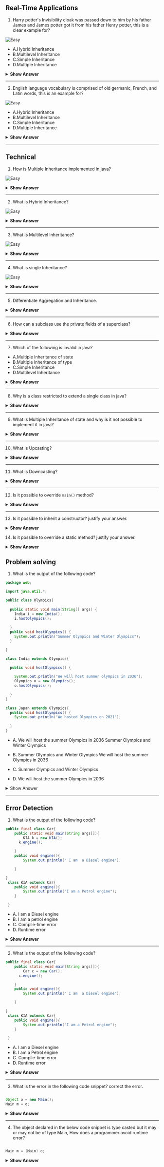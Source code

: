 ## Real-Time Applications

1. Harry potter's Invisibility cloak was passed down to him by his father James and James potter got it from his father Henry potter, this is a clear example for?  

![Easy](https://github.com/revaturelabs/interviewquestions/blob/dev/ComplexityTags/simple%20(2).svg)

- A.Hybrid Inheritance
- B.Multilevel Inheritance
- C.Simple Inheritance
- D.Multiple Inheritance

<details><summary> <b>Show Answer</b> </summary>
> B
 
<details>
  <summary><b>Explanation</b></summry> 
> - Invisibility cloak is a family heirloom for potters, A property is passed down from one class(generation) to another, this is a clear example of multilevel inheritance
</details>
</details>

---

2. English language vocabulary is comprised of old germanic, French, and Latin words, this is an example for? 

![Easy](https://github.com/revaturelabs/interviewquestions/blob/dev/ComplexityTags/simple%20(2).svg)

- A.Hybrid Inheritance
- B.Multilevel Inheritance
- C.Simple Inheritance
- D.Multiple Inheritance

<details><summary><b>Show Answer</b> </summary>
	
> D
  
<details>
  <summary><b>Explanation</b></summry> 
	
>  English vocabulary is inherited from germanic, French, and Latin, one class inherits the properties of multiple classes, and this is an example of multiple inheritances.
</details>
</details>

---


## Technical

1. How is Multiple Inheritance implemented in java?

![Easy](https://github.com/revaturelabs/interviewquestions/blob/dev/ComplexityTags/simple%20(2).svg)

<details>
<summary><b> Show Answer</b></summary>

In java, a class can not extend more than one class. To achieve multiple Inheritance, one can create multiple interfaces and create a class that implements multiple Interfaces.
</details>

---
2. What is Hybrid Inheritance?

![Easy](https://github.com/revaturelabs/interviewquestions/blob/dev/ComplexityTags/simple%20(2).svg)
<details>
<summary><b> Show Answer</b></summary>

Simple inheritance, multilevel inheritance, and multiple inheritances are the different types of Inheritance in java, combining two or many of these is considered Hybrid Inheritance.
</details>

---
3. What is Multilevel Inheritance?

![Easy](https://github.com/revaturelabs/interviewquestions/blob/dev/ComplexityTags/simple%20(2).svg)
<details>
<summary><b> Show Answer</b></summary>

> A superclass is extended by a subclass and the subclass is extended by another subclass. The US government provides funds to Texas and the Texas government provides funds to Austin, here funds are an object, and the US, Texas, and Austin are classes.
</details>

---
4. What is single Inheritance?

![Easy](https://github.com/revaturelabs/interviewquestions/blob/dev/ComplexityTags/simple%20(2).svg)
<details>
<summary><b> Show Answer</b></summary>

> the relation between a superclass which gets extended by a single subclass is called single Inheritance.
</details>

---
5. Differentiate Aggregation and Inheritance.
<details>
<summary><b> Show Answer</b></summary>

> - Aggregation: Has-a Relationship is implemented in aggregation.
> - Inheritance: Is- a Relationship is implemented in Inheritance.
</details>

---
6. How can a subclass use the private fields of a superclass?

<details>
  <summary> <b>Show Answer</b> </summary>

- A subclass can access the private members of the superclass in two possible ways:<br>
  
 1. If public or protected methods of the superclass have access to the private fields, then the subclass can have access to the private fields.
 2. If the superclass has a public or protected nested class then the subclass can access all the private members of the superclass using the nested class.
  
  
</details>

---
7. Which of the following is invalid in java?

- A.Multiple Inheritance of state
- B.Multiple inheritance of type
- C.Simple Inheritance 
- D.Multilevel Inheritance

<details><summary><b>Show Answer</b></summary>
> A

<details>
  <summary><b>Explanation</b></summry> Multiple Inheritance of state is invalid in java because a class cant extend more than one class but it can implement multiple interfaces.


</details>
</details>

---
8. Why is a class restricted to extend a single class in java?

<details><summary><b>Show Answer</b></summary>

<b>Ans:</b> If a class extends multiple classes the object of the class inherits all the fields of all the inherited classes, and inherited classes might have the same fields which are instantiated by different methods or constructors, it's not possible to set the precedence for all the methods and constructors, so the instantiation of the field is ambiguous. A class extend a single class, to avoid Multiple inheritances of state.

</details>

---
9. What is Multiple Inheritance of state and why is it not possible to implement it in java?

<details><summary><b>Show Answer</b></summary>



> Exteding more than one class leads to multiple inheritance of state in java. If a class extends more than a single class, it inherits all the fields of superclasses, and if two classes have same fields and they are intialized by different constructors or methods of different classes, JVM can not give precidence to an Intilization. So, Multiple Inheritance of state is not possible in java.

</details>

---
10. What is Upcasting?

<details>
<summary><b>Show Answer</b></summary>
	
> A child class inherits all the properties of parent class so the child class can be implicitly upcasted to parent.
	
``` java
	
Parent p = new Child();
	
```
	
</details>

---
11. What is Downcasting?

<details>
<summary><b>Show Answer</b></summary>
	
> A parent class may or may not have all the properties of Child class, so parent class can be ecplicily downcasted to Child class

``` java
Child c= (Child) new Parent();
	
``` 
	
</details>


---
12. Is it possible to override `main()` method?

<details>
	<summary><b>Show Answer</b></summary>
	
> No, `main()`  method is a static method and static methods can't be overriden.
</details>

---

13. Is it possible to inherit a constructor? justify your answer.

<details>
	<summary><b>Show Answer</b></summary>
	
> No
> - Constructors should have the same name as the class, if a constructor is inherited it can't be named as the class and it will be considered as a method.
> - Using constructor all the private members of superclass can be accesed by the subclass. So, encapsulation can not be achived in java.
</details>

14. Is it possible to override a static method? justify your answer.

<details>
	<summary><b>Show Answer</b></summary>
	
> No
> - A static method can not be overriden if a sub class has a method with the same name as the static method in super class, its considered as hiding.
> - unlike overloading, if static method is called in superclass, the superclass static method is invoked and if static method is called in subclass, the subclass static method is invoked.
</details>


## Problem solving

1. What is the output of the following code?

``` java
package web;

import java.util.*;

public class Olympics{
  
  public static void main(String[] args) {
    India i = new India();
    i.hostOlympics();
        
  }
  public void hostOlympics() {
    System.out.println("Summer Olympics and Winter Olympics");
  }

}

class India extends Olympics{

  public void hostOlympics() {
    
    System.out.println("We will host summer olympics in 2036"); 
    Olympics o = new Olympics();
    o.hostOlympics();
    
  }
}

class Japan extends Olympics{
  public void hostOlympics() {
    System.out.println("We hosted Olympics on 2021");
    
  }
}
```
- A. We will host the summer Olympics in 2036
     Summer Olympics and Winter Olympics

- B. Summer Olympics and Winter Olympics
     We will host the summer Olympics in 2036

- C. Summer Olympics and Winter Olympics

- D. We will host the summer Olympics in 2036

<details><summary> Show Answer </summary>
> A
  
<details>
	<summary><b>Explanation</b></summary>
> ` i.hostOlympics()` invokes the method in India class. So, "We will host the summer Olympics in 2036" will be printed first and `o.hostOlympics()` invokes meythod in Olympics class. So, "  Summer Olympics and Winter Olympics" will be printed.
</details>
</details>


---


## Error Detection

1. What is the output of the following code?

``` java
public final class Car{
    public static void main(String args[]){
        KIA k = new KIA();
      k.engine();

    }
    public void engine(){
        System.out.println(" I am  a Diesel engine");

    }

}
 class KIA extends Car{
    public void engine(){
        System.out.println("I am a Petrol engine");
    }

 }

```
- A. I am a Diesel engine
- B. I am a petrol engine
- C. Compile-time error
- D. Runtime error

<details><summary> <b>Show Answer</b> </summary>
	
 > C
  
  <b>Explanation</b>: Class KIA is trying to inherit the final class Car. It's not possible to inherit a final class.
</details>

---
2. What is the output of the following code?

``` java
public final class Car{
    public static void main(String args[]){
        Car c = new Car();
      c.engine();

    }
    public void engine(){
        System.out.println(" I am  a Diesel engine");

    }

}
 class KIA extends Car{
    public void engine(){
        System.out.println("I am a Petrol engine");
    }

 }

```
- A. I am a Diesel engine
- B. I am a Petrol engine
- C. Compile-time error
- D. Runtime error

<details><summary><b>Show Answer</b> </summary>
 
> A
  
  <b>Explanation</b>: final class can not be inherited but no object is created for the subclass and no subclass methods are implemented, So there is no error in the code.
</details>

---
3. What is the error in the following code snippet? correct the error.

``` java

Object o = new Main();
Main m = o;


``` 

<details><summary> <b>Show Answer</b></summary>
  

  - the above code is an example for object casting and line 2 creates an error, even if object o is of type Main, JVM can not recognize it and an explicit type cast should be added to avoid compile time error.
  
 ``` java
  
  Main m = (Main) o;
  
  ```
  
  - After adding the type cast, if the object o is not of type main, a runtime error occurs.
  
  

</details>

---
4. The object declared in the below code snippet is type casted but it may or may not be of type Main, How does a programmer avoid runtime error?

``` java

Main m = (Main) o;

```

<details><summary><b>Show Answer</b></summary>
	
> To avoid any runtime error the declaration can be enclosed in a simple condition which checks the instance of object o.
  
  ``` java
  if( o instanceof Main)
	{
			Main m = (Main) o;
	}
  
  ```

</details>









